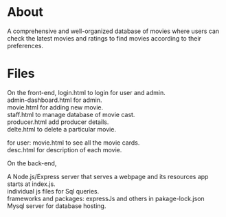 # About
A comprehensive and well-organized database of movies where users can check the latest movies and ratings to find movies according to their preferences.

# Files
On the front-end,
login.html to login for user and admin. <br>
admin-dashboard.html for admin.<br>
movie.html for adding new movie.<br>
staff.html to manage database of movie cast.<br>
producer.html add producer details.<br>
delte.html to delete a particular movie.<br>

for user:
movie.html to see all the movie cards.<br>
desc.html for description of each movie.<br>


On the back-end,

A Node.js/Express server that serves a webpage and its resources
app starts at index.js.<br>
individual js files for Sql queries.<br>
frameworks and packages: expressJs and others in pakage-lock.json <br>
Mysql server for database hosting.<br>

